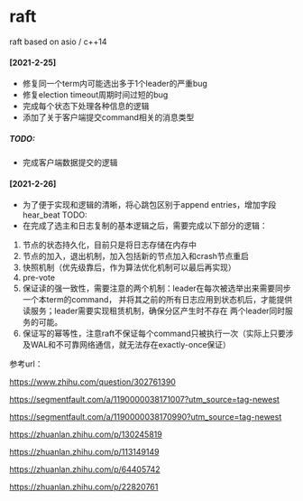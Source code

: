 # raft
raft based on asio / c++14

#### [2021-2-25]
* 修复同一个term内可能选出多于1个leader的严重bug
* 修复election timeout周期时间过短的bug
* 完成每个状态下处理各种信息的逻辑
* 添加了关于客户端提交command相关的消息类型

##### TODO:
* 完成客户端数据提交的逻辑

#### [2021-2-26]
* 为了便于实现和逻辑的清晰，将心跳包区别于append entries，增加字段hear_beat
TODO:
* 在完成了选主和日志复制的基本逻辑之后，需要完成以下部分的逻辑：
1. 节点的状态持久化，目前只是将日志存储在内存中
2. 节点的加入，退出机制，加入包括新的节点加入和crash节点重启
3. 快照机制（优先级靠后，作为算法优化机制可以最后再实现）
4. pre-vote
5. 保证读的强一致性，需要注意的两个机制：leader在每次被选举出来需要同步一个本term的command，
并将其之前的所有日志应用到状态机后，才能提供读服务；leader需要实现租赁机制，确保分区产生时不存在
两个leader同时服务的可能。
6. 保证写的幂等性，注意raft不保证每个command只被执行一次（实际上只要涉及WAL和不可靠网络通信，就无法存在exactly-once保证）

参考url：

https://www.zhihu.com/question/302761390

https://segmentfault.com/a/1190000038171007?utm_source=tag-newest

https://segmentfault.com/a/1190000038170990?utm_source=tag-newest

https://zhuanlan.zhihu.com/p/130245819

https://zhuanlan.zhihu.com/p/113149149

https://zhuanlan.zhihu.com/p/64405742

https://zhuanlan.zhihu.com/p/22820761
